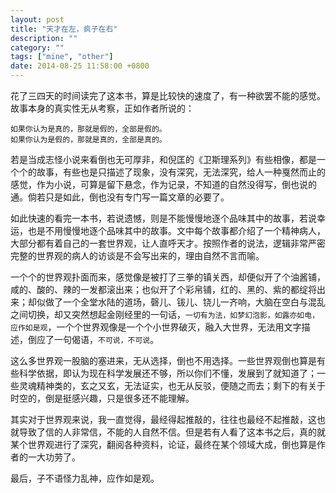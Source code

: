 ```yaml
---
layout: post
title: "天才在左，疯子在右"
description: ""
category: ""
tags: ["mine", "other"]
date: 2014-08-25 11:58:00 +0800
---
```


花了三四天的时间读完了这本书，算是比较快的速度了，有一种欲罢不能的感觉。故事本身的真实性无从考察，正如作者所说的：

	如果你认为是真的，那就是假的，全部是假的。
	如果你认为是假的，那就是真的，全部是真的。

若是当成志怪小说来看倒也无可厚非，和倪匡的《卫斯理系列》有些相像，都是一个个的故事，有些也是只描述了现象，没有深究，无法深究，给人一种戛然而止的感觉，作为小说，可算是留下悬念，作为记录，不知道的自然没得写，倒也说的通。倘若只是如此，倒也没有专门写一篇文章的必要了。

如此快速的看完一本书，若说遗憾，则是不能慢慢地逐个品味其中的故事，若说幸运，也是不用慢慢地逐个品味其中的故事。文中每个故事都介绍了一个精神病人，大部分都有着自己的一套世界观，让人直呼天才。按照作者的说法，逻辑非常严密完整的世界观的病人的访谈是不会写出来的，理由自然不言而喻。

一个个的世界观扑面而来，感觉像是被打了三拳的镇关西，却便似开了个油酱铺，咸的、酸的、辣的一发都滚出来；也似开了个彩帛铺，红的、黑的、紫的都绽将出来；却似做了一个全堂水陆的道场，磬儿、钹儿、铙儿一齐响，大脑在空白与混乱之间切换，却又突然想起金刚经里的一句话，`一切有为法，如梦幻泡影，如露亦如电，应作如是观`，一个个世界观像是一个个小世界破灭，融入大世界，无法用文字描述，倒应了一句偈语，`不可说，不可说`。

这么多世界观一股脑的塞进来，无从选择，倒也不用选择。一些世界观倒也算是有些科学依据，即认为现在科学发展还不够，所以你们不懂，发展到了就知道了；一些灵魂精神类的，玄之又玄，无法证实，也无从反驳，便随之而去；剩下的有关于时空的，倒是挺感兴趣，只是很多还不能理解。

其实对于世界观来说，我一直觉得，最经得起推敲的，往往也最经不起推敲，这也就导致了信的人非常信，不能的人自然不信。但是若有人看了这本书之后，真的就某个世界观进行了深究，翻阅各种资料，论证，最终在某个领域大成，倒也算是作者的一大功劳了。

最后，子不语怪力乱神，应作如是观。